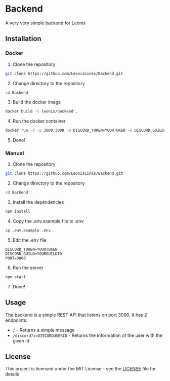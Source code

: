 # Backend
A very very simple backend for Leonis

## Installation
### Docker
1. Clone the repository
```bash
git clone https://github.com/LeonisLinks/Backend.git
```
2. Change directory to the repository
```bash
cd Backend
```
3. Build the docker image
```bash
docker build -t leonis/backend .
```
4. Run the docker container
```bash
docker run -d -p 3000:3000 -e DISCORD_TOKEN=YOURTOKEN -e DISCORD_GUILD=YOURGUILDID leonis/backend
```
5. Done!

### Manual
1. Clone the repository
```bash
git clone https://github.com/LeonisLinks/Backend.git
```
2. Change directory to the repository
```bash
cd Backend
```
3. Install the dependencies
```bash
npm install
```
4. Copy the .env.example file to .env
```bash
cp .env.example .env
```
5. Edit the .env file
```dotenv
DISCORD_TOKEN=YOURTOKEN
DISCORD_GUILD=YOURGUILDID
PORT=3000
```
6. Run the server
```bash
npm start
```
7. Done!

## Usage
The backend is a simple REST API that listens on port 3000. It has 2 endpoints:
- `/` - Returns a simple message
- `/discord?i=DISCORDUSERID` - Returns the information of the user with the given id

## License
This project is licensed under the MIT License - see the [LICENSE](LICENSE) file for details
